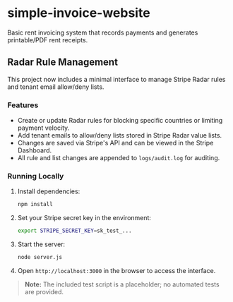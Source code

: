 # simple-invoice-website

Basic rent invoicing system that records payments and generates printable/PDF rent receipts.

## Radar Rule Management

This project now includes a minimal interface to manage Stripe Radar rules and tenant email allow/deny lists.

### Features

- Create or update Radar rules for blocking specific countries or limiting payment velocity.
- Add tenant emails to allow/deny lists stored in Stripe Radar value lists.
- Changes are saved via Stripe's API and can be viewed in the Stripe Dashboard.
- All rule and list changes are appended to `logs/audit.log` for auditing.

### Running Locally

1. Install dependencies:
   ```bash
   npm install
   ```
2. Set your Stripe secret key in the environment:
   ```bash
   export STRIPE_SECRET_KEY=sk_test_...
   ```
3. Start the server:
   ```bash
   node server.js
   ```
4. Open `http://localhost:3000` in the browser to access the interface.

> **Note:** The included test script is a placeholder; no automated tests are provided.
